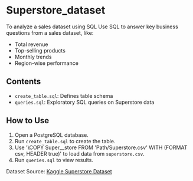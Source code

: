 # Superstore_dataset
To analyze a sales dataset using SQL
Use SQL to answer key business questions from a sales dataset, like:
- Total revenue
- Top-selling products
- Monthly trends
- Region-wise performance


## Contents
- `create_table.sql`: Defines table schema
- `queries.sql`: Exploratory SQL queries on Superstore data

## How to Use
1. Open a PostgreSQL database.
2. Run `create_table.sql` to create the table.
3. Use '\COPY Super__store FROM 'Path/Superstore.csv' WITH (FORMAT csv, HEADER true)' to load data from `superstore.csv`.
4. Run `queries.sql` to view results.

Dataset Source: [Kaggle Superstore Dataset]([https://www.kaggle.com/shivamb/netflix-shows](https://www.kaggle.com/datasets/vivek468/superstore-dataset-final/data))

